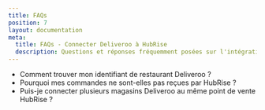 ```yaml
---
title: FAQs
position: 7
layout: documentation
meta:
  title: FAQs - Connecter Deliveroo à HubRise
  description: Questions et réponses fréquemment posées sur l'intégration de Deliveroo avec HubRise.
---
```


- <Link to="/apps/deliveroo/faqs/trouver-mon-identifiant-de-restaurant-deliveroo/">Comment trouver mon identifiant de restaurant Deliveroo&nbsp;?</Link>
- <Link to="/apps/deliveroo/faqs/commandes-non-recues-code-ref-manquants/">Pourquoi mes commandes ne sont-elles pas reçues par HubRise&nbsp;?</Link>
- <Link to="/apps/deliveroo/faqs/connecter-plusieurs-restaurants-deliveroo/">Puis-je connecter plusieurs magasins Deliveroo au même point de vente HubRise&nbsp;?</Link>
